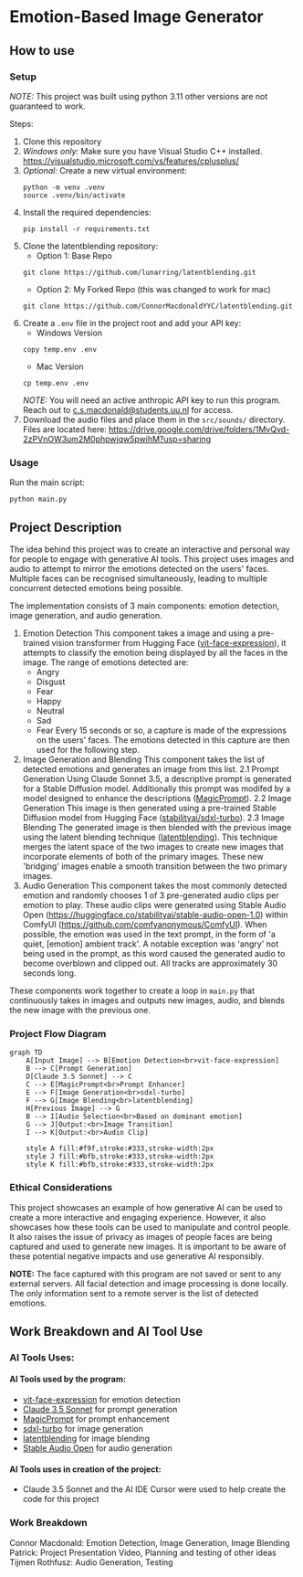 # Emotion-Based Image Generator
## How to use
### Setup

*NOTE:* This project was built using python 3.11 other versions are not guaranteed to work.

Steps:

1. Clone this repository
2. *Windows only:* Make sure you have Visual Studio C++ installed.
https://visualstudio.microsoft.com/vs/features/cplusplus/ 
3. *Optional:* Create a new virtual environment:
   ```
   python -m venv .venv
   source .venv/bin/activate
   ```
4. Install the required dependencies:
   ```
   pip install -r requirements.txt
   ```
5. Clone the latentblending repository:
   - Option 1: Base Repo   
   ```
   git clone https://github.com/lunarring/latentblending.git
   ```
   - Option 2: My Forked Repo (this was changed to work for mac)
   ```
   git clone https://github.com/ConnorMacdonaldYYC/latentblending.git
   ```
6. Create a `.env` file in the project root and add your API key:
   - Windows Version   
   ```
   copy temp.env .env
   ```
   - Mac Version   
   ```
   cp temp.env .env
   ```
   *NOTE:* You will need an active anthropic API key to run this program. Reach out to c.s.macdonald@students.uu.nl for access.
8. Download the audio files and place them in the `src/sounds/` directory.
Files are located here: https://drive.google.com/drive/folders/1MvQvd-2zPVnOW3um2M0phpwjqw5pwihM?usp=sharing


### Usage

Run the main script:
```
python main.py
```

## Project Description
The idea behind this project was to create an interactive and personal way for people to engage with generative AI tools. This project uses images and audio to attempt to mirror the emotions detected on the users' faces. Multiple faces can be recognised simultaneously, leading to multiple concurrent detected emotions being possible.

The implementation consists of 3 main components: emotion detection, image generation, and audio generation.

1. Emotion Detection 
   This component takes a image and using a pre-trained vision transformer from Hugging Face ([vit-face-expression](https://huggingface.co/trpakov/vit-face-expression)), it attempts to classify the emotion being displayed by all the faces in the image. 
   The range of emotions detected are:
   - Angry
   - Disgust
   - Fear
   - Happy
   - Neutral
   - Sad
   - Fear
     Every 15 seconds or so, a capture is made of the expressions on the users' faces. The emotions detected in this capture are then used for the following step.
2. Image Generation and Blending
   This component takes the list of detected emotions and generates an image from this list. 
   2.1 Prompt Generation
   Using Claude Sonnet 3.5, a descriptive prompt is generated for a Stable Diffusion model. Additionally this prompt was modifed by a model designed to enhance the descriptions ([MagicPrompt](https://huggingface.co/Gustavosta/MagicPrompt-Stable-Diffusion)).
   2.2 Image Generation
   This image is then generated using a pre-trained Stable Diffusion model from Hugging Face ([stabilityai/sdxl-turbo](https://huggingface.co/stabilityai/sdxl-turbo)). 
   2.3 Image Blending
   The generated image is then blended with the previous image using the latent blending technique ([latentblending](https://github.com/lunarring/latentblending.git)). This technique merges the latent space of the two images to create new images that incorporate elements of both of the primary images. These new 'bridging' images enable a smooth transition between the two primary images.
3. Audio Generation
   This component takes the most commonly detected emotion and randomly chooses 1 of 3 pre-generated audio clips per emotion to play.
   These audio clips were generated using Stable Audio Open (https://huggingface.co/stabilityai/stable-audio-open-1.0) within ComfyUI (https://github.com/comfyanonymous/ComfyUI). When possible, the emotion was used in the text prompt, in the form of 'a quiet, [emotion] ambient track'. A notable exception was 'angry' not being used in the prompt, as this word caused the generated audio to become overblown and clipped out. All tracks are approximately 30 seconds long.


These components work together to create a loop in `main.py` that continuously takes in images and outputs new images, audio, and blends the new image with the previous one.
### Project Flow Diagram

```mermaid
graph TD
    A[Input Image] --> B[Emotion Detection<br>vit-face-expression]
    B --> C[Prompt Generation]
    D[Claude 3.5 Sonnet] --> C
    C --> E[MagicPrompt<br>Prompt Enhancer]
    E --> F[Image Generation<br>sdxl-turbo]
    F --> G[Image Blending<br>latentblending]
    H[Previous Image] --> G
    B --> I[Audio Selection<br>Based on dominant emotion]
    G --> J[Output:<br>Image Transition]
    I --> K[Output:<br>Audio Clip]

    style A fill:#f9f,stroke:#333,stroke-width:2px
    style J fill:#bfb,stroke:#333,stroke-width:2px
    style K fill:#bfb,stroke:#333,stroke-width:2px
```

### Ethical Considerations
This project showcases an example of how generative AI can be used to create a more interactive and engaging experience. However, it also showcases how these tools can be used to manipulate and control people. It also raises the issue of privacy as images of people faces are being captured and used to generate new images. It is important to be aware of these potential negative impacts and use generative AI responsibly.

**NOTE:** The face captured with this program are not saved or sent to any external servers. All facial detection and image processing is done locally. The only information sent to a remote server is the list of detected emotions.

## Work Breakdown and AI Tool Use
### AI Tools Uses:
#### AI Tools used by the program:
- [vit-face-expression](https://huggingface.co/trpakov/vit-face-expression) for emotion detection
- [Claude 3.5 Sonnet](https://www.anthropic.com/docs/api-reference/claude-3-sonnet) for prompt generation
- [MagicPrompt](https://huggingface.co/Gustavosta/MagicPrompt-Stable-Diffusion) for prompt enhancement
- [sdxl-turbo](https://huggingface.co/stabilityai/sdxl-turbo) for image generation
- [latentblending](https://github.com/lunarring/latentblending.git) for image blending
- [Stable Audio Open](https://huggingface.co/stabilityai/stable-audio-open-1.0) for audio generation

#### AI Tools uses in creation of the project: 
- Claude 3.5 Sonnet and the AI IDE Cursor were used to help create the code for this project

### Work Breakdown
Connor Macdonald: Emotion Detection, Image Generation, Image Blending
Patrick: Project Presentation Video, Planning and testing of other ideas
Tijmen Rothfusz: Audio Generation, Testing

